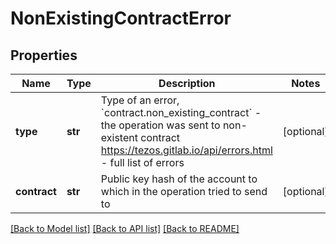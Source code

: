 # NonExistingContractError

## Properties
Name | Type | Description | Notes
------------ | ------------- | ------------- | -------------
**type** | **str** | Type of an error, &#x60;contract.non_existing_contract&#x60; - the operation was sent to non-existent contract https://tezos.gitlab.io/api/errors.html - full list of errors | [optional] 
**contract** | **str** | Public key hash of the account to which in the operation tried to send to | [optional] 

[[Back to Model list]](../README.md#documentation-for-models) [[Back to API list]](../README.md#documentation-for-api-endpoints) [[Back to README]](../README.md)

